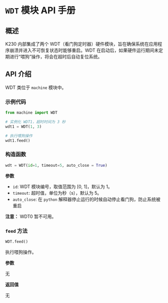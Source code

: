 # `WDT` 模块 API 手册

## 概述

K230 内部集成了两个 WDT（看门狗定时器）硬件模块，旨在确保系统在应用程序崩溃并进入不可恢复状态时能够重启。WDT 在启动后，如果硬件运行期间未定期进行“喂狗”操作，将会在超时后自动复位系统。

## API 介绍

WDT 类位于 `machine` 模块中。

### 示例代码

```python
from machine import WDT

# 实例化 WDT1，超时时间为 3 秒
wdt1 = WDT(1, 3)

# 执行喂狗操作
wdt1.feed()
```

### 构造函数

```python
wdt = WDT(id=1, timeout=5, auto_close = True)
```

**参数**

- `id`: WDT 模块编号，取值范围为 [0, 1]，默认为 1。
- `timeout`: 超时值，单位为秒（s），默认为 5。
- `auto_close`: 在 `python` 解释器停止运行的时候自动停止看门狗，防止系统被重启

**注意：** WDT0 暂不可用。

### `feed` 方法

```python
WDT.feed()
```

执行喂狗操作。

**参数**

无

**返回值**

无
